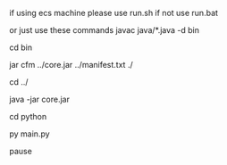 if using ecs machine please use run.sh if not use run.bat

or just use these commands javac java/*.java -d bin

cd bin

jar cfm ../core.jar ../manifest.txt ./

cd ../


java -jar core.jar 

cd python

py main.py

pause 